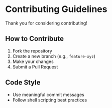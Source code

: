 # Contributing Guidelines

Thank you for considering contributing!

## How to Contribute

1. Fork the repository
2. Create a new branch (e.g., `feature-xyz`)
3. Make your changes
4. Submit a Pull Request

## Code Style

- Use meaningful commit messages
- Follow shell scripting best practices
